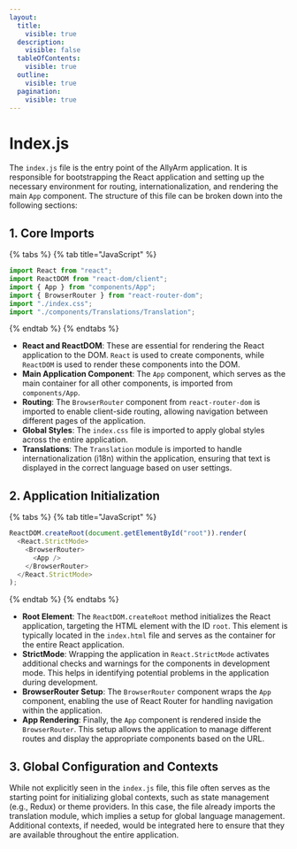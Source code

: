 ```yaml
---
layout:
  title:
    visible: true
  description:
    visible: false
  tableOfContents:
    visible: true
  outline:
    visible: true
  pagination:
    visible: true
---
```


# Index.js

The `index.js` file is the entry point of the AllyArm application. It is responsible for bootstrapping the React application and setting up the necessary environment for routing, internationalization, and rendering the main `App` component. The structure of this file can be broken down into the following sections:

## 1. **Core Imports**

{% tabs %}
{% tab title="JavaScript" %}
```javascript
import React from "react";
import ReactDOM from "react-dom/client";
import { App } from "components/App";
import { BrowserRouter } from "react-router-dom";
import "./index.css";
import "./components/Translations/Translation";
```
{% endtab %}
{% endtabs %}

* **React and ReactDOM**: These are essential for rendering the React application to the DOM. `React` is used to create components, while `ReactDOM` is used to render these components into the DOM.
* **Main Application Component**: The `App` component, which serves as the main container for all other components, is imported from `components/App`.
* **Routing**: The `BrowserRouter` component from `react-router-dom` is imported to enable client-side routing, allowing navigation between different pages of the application.
* **Global Styles**: The `index.css` file is imported to apply global styles across the entire application.
* **Translations**: The `Translation` module is imported to handle internationalization (i18n) within the application, ensuring that text is displayed in the correct language based on user settings.

## 2. **Application Initialization**

{% tabs %}
{% tab title="JavaScript" %}
```javascript
ReactDOM.createRoot(document.getElementById("root")).render(
  <React.StrictMode>
    <BrowserRouter>
      <App />
    </BrowserRouter>
  </React.StrictMode>
);
```
{% endtab %}
{% endtabs %}

* **Root Element**: The `ReactDOM.createRoot` method initializes the React application, targeting the HTML element with the ID `root`. This element is typically located in the `index.html` file and serves as the container for the entire React application.
* **StrictMode**: Wrapping the application in `React.StrictMode` activates additional checks and warnings for the components in development mode. This helps in identifying potential problems in the application during development.
* **BrowserRouter Setup**: The `BrowserRouter` component wraps the `App` component, enabling the use of React Router for handling navigation within the application.
* **App Rendering**: Finally, the `App` component is rendered inside the `BrowserRouter`. This setup allows the application to manage different routes and display the appropriate components based on the URL.

## 3. **Global Configuration and Contexts**

While not explicitly seen in the `index.js` file, this file often serves as the starting point for initializing global contexts, such as state management (e.g., Redux) or theme providers. In this case, the file already imports the translation module, which implies a setup for global language management. Additional contexts, if needed, would be integrated here to ensure that they are available throughout the entire application.
